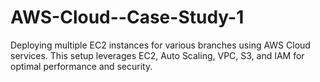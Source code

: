 # AWS-Cloud--Case-Study-1
Deploying multiple EC2 instances for various branches using AWS Cloud services. This setup leverages EC2, Auto Scaling, VPC, S3, and IAM for optimal performance and security.
